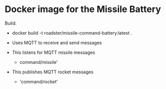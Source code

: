 # Docker image for the Missile Battery

Build:
* docker build -t roadster/missile-command-battery:latest .

* Uses MQTT to receive and send messages

* This listens for MQTT missile messages
   * command/missile'

* This publishes MQTT rocket messages
   * 'command/rocket'
